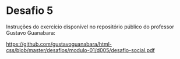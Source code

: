 <h1>Desafio 5</h1>

Instruções do exercício disponível no repositório público do professor Gustavo Guanabara:

https://github.com/gustavoguanabara/html-css/blob/master/desafios/modulo-01/d005/desafio-social.pdf

